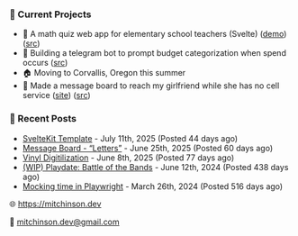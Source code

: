 ### 📌 Current Projects
- 📝 A math quiz web app for elementary school teachers (Svelte) ([demo](https://quiz-staging.mitchinson.dev/)) ([src](https://github.com/bmitchinson/budget-entry))
- 💸 Building a telegram bot to prompt budget categorization when spend occurs ([src](https://github.com/bmitchinson/sms-accountant))
- 🏠 Moving to Corvallis, Oregon this summer
- 💌 Made a message board to reach my girlfriend while she has no cell service ([site](https://letters.mitchinson.dev/)) ([src](https://github.com/bmitchinson/letters))

### 📝 Recent Posts

- [SvelteKit Template](https://blog.mitchinson.dev/sveltekit-template) - July 11th, 2025 (Posted 44 days ago)
- [Message Board - “Letters”](https://blog.mitchinson.dev/letters) - June 25th, 2025 (Posted 60 days ago)
- [Vinyl Digitilization](https://blog.mitchinson.dev/vinyl) - June 8th, 2025 (Posted 77 days ago)
- [(WIP) Playdate: Battle of the Bands](https://blog.mitchinson.dev/playdate-dev-one) - June 12th, 2024 (Posted 438 days ago)
- [Mocking time in Playwright](https://blog.mitchinson.dev/playwright-mock-time) - March 26th, 2024 (Posted 516 days ago)

🌐 https://mitchinson.dev

💌 mitchinson.dev@gmail.com
